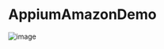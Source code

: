 # AppiumAmazonDemo
![image](https://user-images.githubusercontent.com/69027991/170824320-9933a124-52db-46f4-98c9-0d8d14dcaf25.png)

